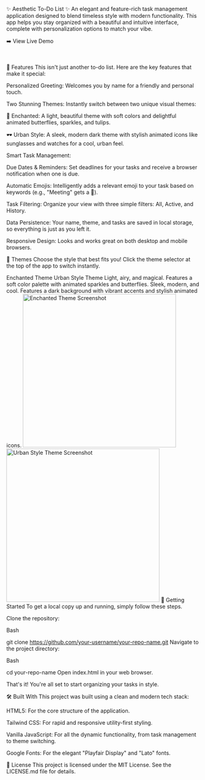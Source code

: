 ✨ Aesthetic To-Do List ✨
An elegant and feature-rich task management application designed to blend timeless style with modern functionality. This app helps you stay organized with a beautiful and intuitive interface, complete with personalization options to match your vibe.

➡️ View Live Demo

<br>

🌟 Features
This isn't just another to-do list. Here are the key features that make it special:

Personalized Greeting: Welcomes you by name for a friendly and personal touch.

Two Stunning Themes: Instantly switch between two unique visual themes:

🦋 Enchanted: A light, beautiful theme with soft colors and delightful animated butterflies, sparkles, and tulips.

🕶️ Urban Style: A sleek, modern dark theme with stylish animated icons like sunglasses and watches for a cool, urban feel.

Smart Task Management:

Due Dates & Reminders: Set deadlines for your tasks and receive a browser notification when one is due.

Automatic Emojis: Intelligently adds a relevant emoji to your task based on keywords (e.g., "Meeting" gets a 🤝).

Task Filtering: Organize your view with three simple filters: All, Active, and History.

Data Persistence: Your name, theme, and tasks are saved in local storage, so everything is just as you left it.

Responsive Design: Looks and works great on both desktop and mobile browsers.

🎨 Themes
Choose the style that best fits you! Click the theme selector at the top of the app to switch instantly.

Enchanted Theme	Urban Style Theme
Light, airy, and magical. Features a soft color palette with animated sparkles and butterflies.	Sleek, modern, and cool. Features a dark background with vibrant accents and stylish animated icons.
<img src="image_2830fe.png" alt="Enchanted Theme Screenshot" width="400">	<img src="image_283138.jpg" alt="Urban Style Theme Screenshot" width="400">
🚀 Getting Started
To get a local copy up and running, simply follow these steps.

Clone the repository:

Bash

git clone https://github.com/your-username/your-repo-name.git
Navigate to the project directory:

Bash

cd your-repo-name
Open index.html in your web browser.

That's it! You're all set to start organizing your tasks in style.

🛠️ Built With
This project was built using a clean and modern tech stack:

HTML5: For the core structure of the application.

Tailwind CSS: For rapid and responsive utility-first styling.

Vanilla JavaScript: For all the dynamic functionality, from task management to theme switching.

Google Fonts: For the elegant "Playfair Display" and "Lato" fonts.

📄 License
This project is licensed under the MIT License. See the LICENSE.md file for details.
